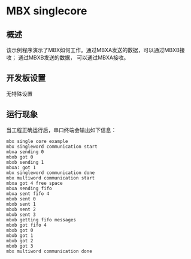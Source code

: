 # MBX singlecore
## 概述

该示例程序演示了MBX如何工作。通过MBXA发送的数据，可以通过MBXB接收； 通过MBXB发送的数据， 可以通过MBXA接收。

## 开发板设置

无特殊设置

## 运行现象

当工程正确运行后，串口终端会输出如下信息：
```console
mbx single core example
mbx singleword communication start
mbxa sending 0
mbxb got 0
mbxb sending 1
mbxa: got 1
mbx singleword communication done
mbx multiword communication start
mbxa got 4 free space
mbxa sending fifo
mbxa sent fifo 4
mbxb sent 0
mbxb sent 1
mbxb sent 2
mbxb sent 3
mbxb getting fifo messages
mbxb got fifo 4
mbxb got 0
mbxb got 1
mbxb got 2
mbxb got 3
mbx multiword communication done
```
